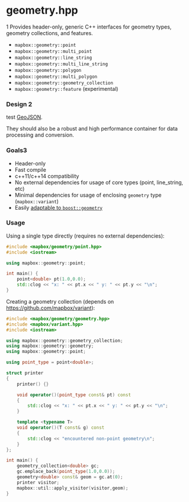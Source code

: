 # geometry.hpp
1
Provides header-only, generic C++ interfaces for geometry types, geometry collections, and features.

 - `mapbox::geometry::point`
 - `mapbox::geometry::multi_point`
 - `mapbox::geometry::line_string`
 - `mapbox::geometry::multi_line_string`
 - `mapbox::geometry::polygon`
 - `mapbox::geometry::multi_polygon`
 - `mapbox::geometry::geometry_collection`
 - `mapbox::geometry::feature` (experimental)

### Design 2

test [GeoJSON](http://geojson.org/).

They should also be a robust and high performance container for data processing and conversion.


### Goals3

 - Header-only
 - Fast compile
 - c++11/c++14 compatibility
 - No external dependencies for usage of core types (point, line_string, etc)
 - Minimal dependencies for usage of enclosing `geometry` type (`mapbox::variant`)
 - Easily [adaptable to `boost::geometry`](http://www.boost.org/doc/libs/1_56_0/libs/geometry/doc/html/geometry/examples/example__adapting_a_legacy_geometry_object_model.html)


### Usage

Using a single type directly (requires no external dependencies):

```cpp
#include <mapbox/geometry/point.hpp>
#include <iostream>

using mapbox::geometry::point;

int main() {
    point<double> pt(1.0,0.0);
    std::clog << "x: " << pt.x << " y: " << pt.y << "\n";
}
```

Creating a geometry collection (depends on https://github.com/mapbox/variant):

```cpp
#include <mapbox/geometry/geometry.hpp>
#include <mapbox/variant.hpp>
#include <iostream>

using mapbox::geometry::geometry_collection;
using mapbox::geometry::geometry;
using mapbox::geometry::point;

using point_type = point<double>;

struct printer
{
    printer() {}

    void operator()(point_type const& pt) const
    {
        std::clog << "x: " << pt.x << " y: " << pt.y << "\n";
    }

    template <typename T>
    void operator()(T const& g) const
    {
        std::clog << "encountered non-point geometry\n";
    }
};

int main() {
    geometry_collection<double> gc;
    gc.emplace_back(point_type(1.0,0.0));
    geometry<double> const& geom = gc.at(0);
    printer visitor;
    mapbox::util::apply_visitor(visitor,geom);
}
```
